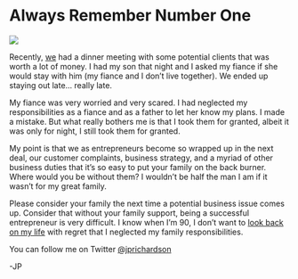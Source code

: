 <!--
id: 542183349
link: http://loudjet.com/a/family-number-one
slug: family-number-one
date: Thu Apr 22 2010 22:24:00 GMT-0500 (CDT)
publish: 2010-04-022
tags: 
-->


Always Remember Number One
==========================

![](http://media.tumblr.com/tumblr_l1b839fIcI1qzbc4f.jpg)

Recently, [we](http://reflect7.com) had a dinner meeting with some
potential clients that was worth a lot of money. I had my son that night
and I asked my fiance if she would stay with him (my fiance and I don’t
live together). We ended up staying out late… really late.

My fiance was very worried and very scared. I had neglected my
responsibilities as a fiance and as a father to let her know my plans. I
made a mistake. But what really bothers me is that I took them for
granted, albeit it was only for night, I still took them for granted.

My point is that we as entrepreneurs become so wrapped up in the next
deal, our customer complaints, business strategy, and a myriad of other
business duties that it’s so easy to put your family on the back burner.
Where would you be without them? I wouldn’t be half the man I am if it
wasn’t for my great family.

Please consider your family the next time a potential business issue
comes up. Consider that without your family support, being a successful
entrepreneur is very difficult. I know when I’m 90, I don’t want to
[look back on my
life](http://blogmaverick.com/2009/12/04/success-motivation-what-will-you-remember-when-you-are-90/)
with regret that I neglected my family responsibilities.

You can follow me on
Twitter [@jprichardson](http://twitter.com/jprichardson)

-JP

